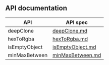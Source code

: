 
## API documentation

| API | API spec |
| -- | -- |
| deepClone | [deepClone.md](https://github.com/vsnm25/utils/blob/main/src/deepClone.md) | 
| hexToRgba | [hexToRgba.md](https://github.com/vsnm25/utils/blob/main/src/hexToRgba.md) | 
| isEmptyObject | [isEmptyObject.md](https://github.com/vsnm25/utils/blob/main/src/isEmptyObject.md) | 
| minMaxBetween | [minMaxBetween.md](https://github.com/vsnm25/utils/blob/main/src/minMaxBetween.md) | 
